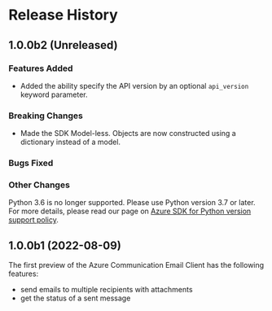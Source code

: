 # Release History

## 1.0.0b2 (Unreleased)

### Features Added
- Added the ability specify the API version by an optional `api_version` keyword parameter.

### Breaking Changes
- Made the SDK Model-less. Objects are now constructed using a dictionary instead of a model.

### Bugs Fixed

### Other Changes
Python 3.6 is no longer supported. Please use Python version 3.7 or later. For more details, please read our page on [Azure SDK for Python version support policy](https://github.com/Azure/azure-sdk-for-python/wiki/Azure-SDKs-Python-version-support-policy).

## 1.0.0b1 (2022-08-09)

The first preview of the Azure Communication Email Client has the following features:

- send emails to multiple recipients with attachments
- get the status of a sent message